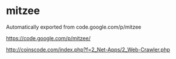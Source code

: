 # mitzee
Automatically exported from code.google.com/p/mitzee

https://code.google.com/p/mitzee/

http://coinscode.com/index.php?f=2_Net-Apps/2_Web-Crawler.php
